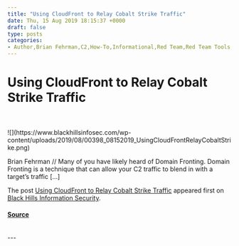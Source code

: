 ```yaml
---
title: "Using CloudFront to Relay Cobalt Strike Traffic"
date: Thu, 15 Aug 2019 18:15:37 +0000
draft: false
type: posts
categories: 
- Author,Brian Fehrman,C2,How-To,Informational,Red Team,Red Team Tools,CloudFront,cobalt strike,Domain Fronting
---
```

# Using CloudFront to Relay Cobalt Strike Traffic

<br/>

<br/>
![](https://www.blackhillsinfosec.com/wp-content/uploads/2019/08/00398_08152019_UsingCloudFrontRelayCobaltStrike.png)

Brian Fehrman // Many of you have likely heard of Domain Fronting. Domain Fronting is a technique that can allow your C2 traffic to blend in with a target’s traffic \[…\]

The post [Using CloudFront to Relay Cobalt Strike Traffic](https://www.blackhillsinfosec.com/using-cloudfront-to-relay-cobalt-strike-traffic/) appeared first on [Black Hills Information Security](https://www.blackhillsinfosec.com).

#### [Source](https://www.blackhillsinfosec.com/using-cloudfront-to-relay-cobalt-strike-traffic/)

<br/>
---
